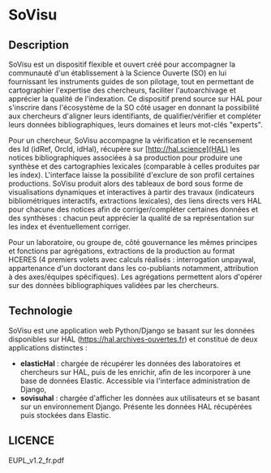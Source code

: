SoVisu
======

## Description
SoVisu est un dispositif flexible et ouvert créé pour accompagner la communauté d'un établissement à la Science Ouverte (SO) en lui fournissant les instruments guides de son pilotage, tout en permettant de cartographier l'expertise des chercheurs, faciliter l'autoarchivage et apprécier la qualité de l'indexation. 
Ce dispositif prend source sur HAL pour s'inscrire dans l'écosystème de la SO côté usager en donnant la possibilité aux chercheurs d'aligner leurs identifiants, de qualifier/vérifier et compléter leurs données bibliographiques, leurs domaines et leurs mot-clés "experts".

Pour un chercheur, SoVisu accompagne la vérification et le recensement des Id (idRef, OrcId, idHal), récupère sur [http://hal.science](HAL) les notices bibliographiques associées à sa production pour produire une synthèse et des cartographies lexicales (comparable à celles produites par les index). L'interface laisse la possibilité d'exclure de son profil certaines productions. SoVisu produit alors des tableaux de bord sous forme de visualisations dynamiques et interactives à partir des travaux (indicateurs bibliométriques interactifs, extractions lexicales), des liens directs vers HAL pour chacune des notices afin de corriger/compléter certaines données et des synthèses : chacun peut apprécier la qualité de sa représentation sur les index et éventuellement corriger.

Pour un laboratoire, ou groupe de, côté gouvernance les mêmes principes et fonctions par agrégations, extractions de la production au format HCERES (4 premiers volets avec calculs réalisés : interrogation unpaywal, appartenance d'un doctorant dans les co-publiants notamment, attribution à des axes/équipes spécifiques). Les agrégations permettent alors d'opérer sur des données bibliographiques validées par les chercheurs.

## Technologie
SoVisu est une application web Python/Django se basant sur les données disponibles sur HAL (https://hal.archives-ouvertes.fr) et constitué de deux applications distinctes :
  - **elasticHal** : chargée de récupérer les données des laboratoires et chercheurs sur HAL, puis de les enrichir, afin de les incorporer à une base de données Elastic. Accessible via l'interface administration de Django,
  - **sovisuhal** : chargée d'afficher les données aux utilisateurs et se basant sur un environnement Django. Présente les données HAL récupérées puis stockées dans Elastic.

## LICENCE
EUPL_v1.2_fr.pdf


